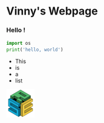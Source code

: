# Vinny's Webpage
### Hello !

```python
import os
print('hello, world')
```

* This 
* is 
* a 
* list

![](https://raw.githubusercontent.com/RSE-Sheffield/RSE-Sheffield.github.io/master/assets/images/logo/rse-logoonly-stroke-small.png)




